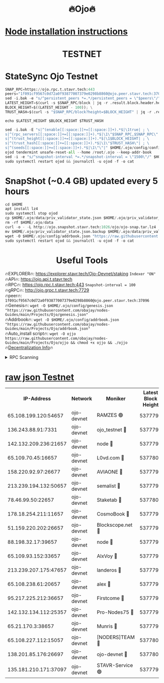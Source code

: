 <h1 align="center"> 🔥Ojo🔥</h1>

[Node installation instructions](https://github.com/obajay/nodes-Guides/tree/main/Projects/Ojo)
=

<h1 align="center"> TESTNET</h1>

# StateSync Ojo Testnet
```python
SNAP_RPC=https://ojo.rpc.t.stavr.tech:443
peers="1f091cf9567c0d72a0f93877007379e0298b8860@ojo.peer.stavr.tech:37096"
sed -i.bak -e "s/^persistent_peers *=.*/persistent_peers = \"$peers\"/" $HOME/.ojo/config/config.toml
LATEST_HEIGHT=$(curl -s $SNAP_RPC/block | jq -r .result.block.header.height); \
BLOCK_HEIGHT=$((LATEST_HEIGHT - 100)); \
TRUST_HASH=$(curl -s "$SNAP_RPC/block?height=$BLOCK_HEIGHT" | jq -r .result.block_id.hash)

echo $LATEST_HEIGHT $BLOCK_HEIGHT $TRUST_HASH

sed -i.bak -E "s|^(enable[[:space:]]+=[[:space:]]+).*$|\1true| ; \
s|^(rpc_servers[[:space:]]+=[[:space:]]+).*$|\1\"$SNAP_RPC,$SNAP_RPC\"| ; \
s|^(trust_height[[:space:]]+=[[:space:]]+).*$|\1$BLOCK_HEIGHT| ; \
s|^(trust_hash[[:space:]]+=[[:space:]]+).*$|\1\"$TRUST_HASH\"| ; \
s|^(seeds[[:space:]]+=[[:space:]]+).*$|\1\"\"|" $HOME/.ojo/config/config.toml
ojod tendermint unsafe-reset-all --home /root/.ojo --keep-addr-book
sed -i -e "s/^snapshot-interval *=.*/snapshot-interval = \"1500\"/" $HOME/.ojo/config/app.toml
sudo systemctl restart ojod && journalctl -u ojod -f -o cat
```
# SnapShot (~0.4 GB) updated every 5 hours
```python
cd $HOME
apt install lz4
sudo systemctl stop ojod
cp $HOME/.ojo/data/priv_validator_state.json $HOME/.ojo/priv_validator_state.json.backup
rm -rf $HOME/.ojo/data
curl -o - -L http://ojo.snapshot.stavr.tech:1026/ojo/ojo-snap.tar.lz4 | lz4 -c -d - | tar -x -C $HOME/.ojo --strip-components 2
mv $HOME/.ojo/priv_validator_state.json.backup $HOME/.ojo/data/priv_validator_state.json
wget -O $HOME/.ojo/config/addrbook.json "https://raw.githubusercontent.com/obajay/nodes-Guides/main/Projects/Ojo/addrbook.json"
sudo systemctl restart ojod && journalctl -u ojod -f -o cat
```
 <h1 align="center"> Useful Tools</h1>

🔥EXPLORER🔥:        https://explorer.stavr.tech/Ojo-Devnet/staking        `Indexer "ON"` \
🔥API🔥:                     https://ojo.api.t.stavr.tech \
🔥RPC🔥:                    https://ojo.rpc.t.stavr.tech:443              `Snapshot-interval = 100` \
🔥gRPC🔥:                  http://ojo.grpc.t.stavr.tech:7729 \
🔥peer🔥:                   `1f091cf9567c0d72a0f93877007379e0298b8860@ojo.peer.stavr.tech:37096` \
🔥Genesis🔥:    ```wget -O $HOME/.ojo/config/genesis.json "https://raw.githubusercontent.com/obajay/nodes-Guides/main/Projects/Ojo/genesis.json"``` \
🔥Addrbook🔥:    ```wget -O $HOME/.ojo/config/addrbook.json "https://raw.githubusercontent.com/obajay/nodes-Guides/main/Projects/Ojo/addrbook.json"``` \
🔥Auto_install script🔥: ```wget -O ojjo https://raw.githubusercontent.com/obajay/nodes-Guides/main/Projects/Ojo/ojjo && chmod +x ojjo && ./ojjo``` \
🔥[Decentralization Info](https://github.com/obajay/StateSync-snapshots/tree/main/Projects/Ojo/Decentralization)🔥



<details>
<summary>RPC Scanning</summary>

<h2 align="center"> We scan nodes in real time every 4 hours. And we provide the final result of RPC endpoints.
We cannot influence the operation of these nodes in any way. </h2>


```python
If Voting Power is higher than 0 --> then the Node is a validator of the network and may be subject to attack and be a potential threat to the chain.
```
```python
We marked such validators with a red symbol
```

</details>

[raw json Testnet](https://rpc-check.ojot.stavr.tech/ojot/rpc-ojot-result.json)
=


<table><tr><th>IP-Address</th><th>Network</th><th>Moniker</th><th>Latest Block Height</th><th>Earliest Block Height</th><th>Catching Up</th><th>Tx Index</th><th>Voting Power</th><th>Scan Time</th></tr><tr><td>65.108.199.120:54657</td><td>ojo-devnet</td><td>RAMZES 🟢</td><td>5377795</td><td>306156</td><td>False</td><td>on</td><td>0</td><td>2024-02-10T21:30:17.747009168UTC</td></tr><tr><td>136.243.88.91:7331</td><td>ojo-devnet</td><td>ojo_testnet 🔴</td><td>5377796</td><td>308845</td><td>False</td><td>on</td><td>1000</td><td>2024-02-10T21:30:24.006886129UTC</td></tr><tr><td>142.132.209.236:21657</td><td>ojo-devnet</td><td>node 🔴</td><td>5377798</td><td>350001</td><td>False</td><td>on</td><td>1999</td><td>2024-02-10T21:30:37.629863519UTC</td></tr><tr><td>65.109.70.45:16657</td><td>ojo-devnet</td><td>L0vd.com 🔴</td><td>5377800</td><td>695918</td><td>False</td><td>off</td><td>998</td><td>2024-02-10T21:30:45.763971042UTC</td></tr><tr><td>158.220.92.97:26677</td><td>ojo-devnet</td><td>AVIAONE 🔴</td><td>5377797</td><td>2754001</td><td>False</td><td>on</td><td>19926</td><td>2024-02-10T21:30:32.613411526UTC</td></tr><tr><td>213.239.194.132:50657</td><td>ojo-devnet</td><td>semalist 🔴</td><td>5377795</td><td>3223522</td><td>False</td><td>on</td><td>21037</td><td>2024-02-10T21:30:18.032017104UTC</td></tr><tr><td>78.46.99.50:22657</td><td>ojo-devnet</td><td>Staketab 🔴</td><td>5377800</td><td>4254801</td><td>False</td><td>on</td><td>1276</td><td>2024-02-10T21:30:46.121234658UTC</td></tr><tr><td>178.18.254.211:11657</td><td>ojo-devnet</td><td>CosmoBook 🔴</td><td>5377799</td><td>4392001</td><td>False</td><td>off</td><td>1047</td><td>2024-02-10T21:30:40.069582928UTC</td></tr><tr><td>51.159.220.202:26657</td><td>ojo-devnet</td><td>Blockscope.net 🔴</td><td>5377795</td><td>4425001</td><td>False</td><td>on</td><td>1865</td><td>2024-02-10T21:30:16.915702032UTC</td></tr><tr><td>88.198.32.17:39657</td><td>ojo-devnet</td><td>node 🔴</td><td>5377799</td><td>4710001</td><td>False</td><td>on</td><td>94583</td><td>2024-02-10T21:30:40.392379817UTC</td></tr><tr><td>65.109.93.152:33657</td><td>ojo-devnet</td><td>AlxVoy 🔴</td><td>5377798</td><td>4943001</td><td>False</td><td>on</td><td>4491415</td><td>2024-02-10T21:30:37.367169987UTC</td></tr><tr><td>213.239.207.175:47657</td><td>ojo-devnet</td><td>landeros 🔴</td><td>5377797</td><td>4967924</td><td>False</td><td>off</td><td>11083</td><td>2024-02-10T21:30:32.911322425UTC</td></tr><tr><td>65.108.238.61:20657</td><td>ojo-devnet</td><td>alex 🔴</td><td>5377795</td><td>5131001</td><td>False</td><td>on</td><td>11359</td><td>2024-02-10T21:30:17.329652847UTC</td></tr><tr><td>95.217.225.212:36657</td><td>ojo-devnet</td><td>Firstcome 🔴</td><td>5377796</td><td>5251946</td><td>False</td><td>on</td><td>13566</td><td>2024-02-10T21:30:23.744132622UTC</td></tr><tr><td>142.132.134.112:25357</td><td>ojo-devnet</td><td>Pro-Nodes75 🔴</td><td>5377795</td><td>5277795</td><td>False</td><td>on</td><td>24651</td><td>2024-02-10T21:30:21.035044198UTC</td></tr><tr><td>65.21.170.3:38657</td><td>ojo-devnet</td><td>Munris 🔴</td><td>5377796</td><td>5277796</td><td>False</td><td>off</td><td>20123</td><td>2024-02-10T21:30:23.403841890UTC</td></tr><tr><td>65.108.227.112:15057</td><td>ojo-devnet</td><td>[NODERS]TEAM 🔴</td><td>5377800</td><td>5277800</td><td>False</td><td>off</td><td>9999</td><td>2024-02-10T21:30:45.068492223UTC</td></tr><tr><td>138.201.85.176:26697</td><td>ojo-devnet</td><td>ojo-devnet 🔴</td><td>5377800</td><td>5277800</td><td>False</td><td>on</td><td>1000024000</td><td>2024-02-10T21:30:45.352918992UTC</td></tr><tr><td>135.181.210.171:37097</td><td>ojo-devnet</td><td>STAVR-Service 🟢</td><td>5377795</td><td>5376001</td><td>False</td><td>on</td><td>0</td><td>2024-02-10T21:30:18.709182031UTC</td></tr></table>
